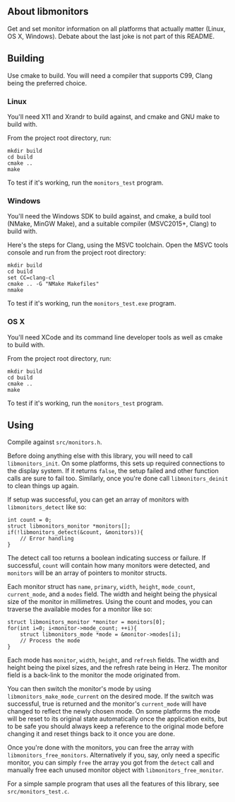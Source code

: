 ## About libmonitors
Get and set monitor information on all platforms that actually matter (Linux, OS X, Windows). Debate about the last joke is not part of this README.

## Building
Use cmake to build. You will need a compiler that supports C99, Clang being the preferred choice.

### Linux
You'll need X11 and Xrandr to build against, and cmake and GNU make to build with.

From the project root directory, run:

    mkdir build
    cd build
    cmake ..
    make

To test if it's working, run the `monitors_test` program.

### Windows
You'll need the Windows SDK to build against, and cmake, a build tool (NMake, MinGW Make), and a suitable compiler (MSVC2015+, Clang) to build with.

Here's the steps for Clang, using the MSVC toolchain. Open the MSVC tools console and run from the project root directory:

    mkdir build
    cd build
    set CC=clang-cl
    cmake .. -G "NMake Makefiles"
    nmake

To test if it's working, run the `monitors_test.exe` program.

### OS X
You'll need XCode and its command line developer tools as well as cmake to build with.

From the project root directory, run:

    mkdir build
    cd build
    cmake ..
    make

To test if it's working, run the `monitors_test` program.

## Using
Compile against `src/monitors.h`.

Before doing anything else with this library, you will need to call `libmonitors_init`. On some platforms, this sets up required connections to the display system. If it returns `false`, the setup failed and other function calls are sure to fail too. Similarly, once you're done call `libmonitors_deinit` to clean things up again.

If setup was successful, you can get an array of monitors with `libmonitors_detect` like so:

    int count = 0;
    struct libmonitors_monitor *monitors[];
    if(!libmonitors_detect(&count, &monitors)){
        // Error handling
    }

The detect call too returns a boolean indicating success or failure. If successful, `count` will contain how many monitors were detected, and `monitors` will be an array of pointers to monitor structs.

Each monitor struct has `name`, `primary`, `width`, `height`, `mode_count`, `current_mode`, and a `modes` field. The width and height being the physical size of the monitor in millimetres. Using the count and modes, you can traverse the available modes for a monitor like so:

    struct libmonitors_monitor *monitor = monitors[0];
    for(int i=0; i<monitor->mode_count; ++i){
        struct libmonitors_mode *mode = &monitor->modes[i];
        // Process the mode
    }

Each mode has `monitor`, `width`, `height`, and `refresh` fields. The width and height being the pixel sizes, and the refresh rate being in Herz. The monitor field is a back-link to the monitor the mode originated from.

You can then switch the monitor's mode by using `libmonitors_make_mode_current` on the desired mode. If the switch was successful, true is returned and the monitor's `current_mode` will have changed to reflect the newly chosen mode. On some platforms the mode will be reset to its original state automatically once the application exits, but to be safe you should always keep a reference to the original mode before changing it and reset things back to it once you are done.

Once you're done with the monitors, you can free the array with `libmonitors_free_monitors`. Alternatively if you, say, only need a specific monitor, you can simply `free` the array you got from the `detect` call and manually free each unused monitor object with `libmonitors_free_monitor`.

For a simple sample program that uses all the features of this library, see `src/monitors_test.c`.
